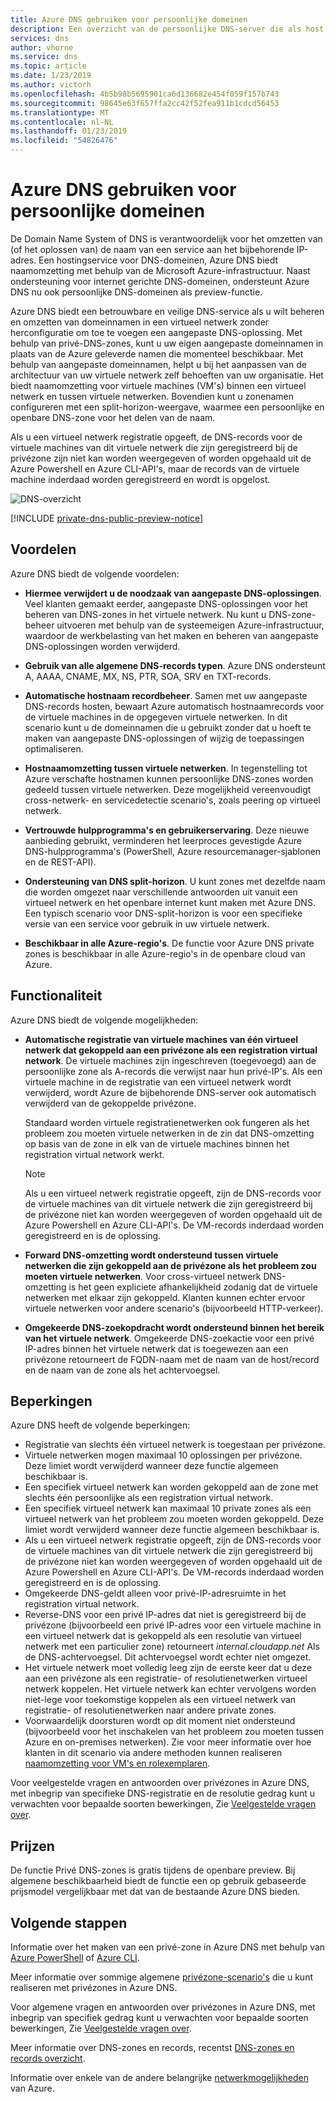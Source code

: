 ```yaml
---
title: Azure DNS gebruiken voor persoonlijke domeinen
description: Een overzicht van de persoonlijke DNS-server die als host fungeert de service op Microsoft Azure.
services: dns
author: vhorne
ms.service: dns
ms.topic: article
ms.date: 1/23/2019
ms.author: victorh
ms.openlocfilehash: 4b5b98b5695901ca6d136682e454f059f157b743
ms.sourcegitcommit: 98645e63f657ffa2cc42f52fea911b1cdcd56453
ms.translationtype: MT
ms.contentlocale: nl-NL
ms.lasthandoff: 01/23/2019
ms.locfileid: "54826476"
---
```

# <a name="use-azure-dns-for-private-domains"></a>Azure DNS gebruiken voor persoonlijke domeinen

De Domain Name System of DNS is verantwoordelijk voor het omzetten van (of het oplossen van) de naam van een service aan het bijbehorende IP-adres. Een hostingservice voor DNS-domeinen, Azure DNS biedt naamomzetting met behulp van de Microsoft Azure-infrastructuur. Naast ondersteuning voor internet gerichte DNS-domeinen, ondersteunt Azure DNS nu ook persoonlijke DNS-domeinen als preview-functie.

Azure DNS biedt een betrouwbare en veilige DNS-service als u wilt beheren en omzetten van domeinnamen in een virtueel netwerk zonder herconfiguratie om toe te voegen een aangepaste DNS-oplossing. Met behulp van privé-DNS-zones, kunt u uw eigen aangepaste domeinnamen in plaats van de Azure geleverde namen die momenteel beschikbaar. Met behulp van aangepaste domeinnamen, helpt u bij het aanpassen van de architectuur van uw virtuele netwerk zelf behoeften van uw organisatie. Het biedt naamomzetting voor virtuele machines (VM's) binnen een virtueel netwerk en tussen virtuele netwerken. Bovendien kunt u zonenamen configureren met een split-horizon-weergave, waarmee een persoonlijke en openbare DNS-zone voor het delen van de naam.

Als u een virtueel netwerk registratie opgeeft, de DNS-records voor de virtuele machines van dit virtuele netwerk die zijn geregistreerd bij de privézone zijn niet kan worden weergegeven of worden opgehaald uit de Azure Powershell en Azure CLI-API's, maar de records van de virtuele machine inderdaad worden geregistreerd en wordt is opgelost.

![DNS-overzicht](./media/private-dns-overview/scenario.png)

[!INCLUDE [private-dns-public-preview-notice](../../includes/private-dns-public-preview-notice.md)]

## <a name="benefits"></a>Voordelen

Azure DNS biedt de volgende voordelen:

* **Hiermee verwijdert u de noodzaak van aangepaste DNS-oplossingen**. Veel klanten gemaakt eerder, aangepaste DNS-oplossingen voor het beheren van DNS-zones in het virtuele netwerk. Nu kunt u DNS-zone-beheer uitvoeren met behulp van de systeemeigen Azure-infrastructuur, waardoor de werkbelasting van het maken en beheren van aangepaste DNS-oplossingen worden verwijderd.

* **Gebruik van alle algemene DNS-records typen**. Azure DNS ondersteunt A, AAAA, CNAME, MX, NS, PTR, SOA, SRV en TXT-records.

* **Automatische hostnaam recordbeheer**. Samen met uw aangepaste DNS-records hosten, bewaart Azure automatisch hostnaamrecords voor de virtuele machines in de opgegeven virtuele netwerken. In dit scenario kunt u de domeinnamen die u gebruikt zonder dat u hoeft te maken van aangepaste DNS-oplossingen of wijzig de toepassingen optimaliseren.

* **Hostnaamomzetting tussen virtuele netwerken**. In tegenstelling tot Azure verschafte hostnamen kunnen persoonlijke DNS-zones worden gedeeld tussen virtuele netwerken. Deze mogelijkheid vereenvoudigt cross-netwerk- en servicedetectie scenario's, zoals peering op virtueel netwerk.

* **Vertrouwde hulpprogramma's en gebruikerservaring**. Deze nieuwe aanbieding gebruikt, verminderen het leerproces gevestigde Azure DNS-hulpprogramma's (PowerShell, Azure resourcemanager-sjablonen en de REST-API).

* **Ondersteuning van DNS split-horizon**. U kunt zones met dezelfde naam die worden omgezet naar verschillende antwoorden uit vanuit een virtueel netwerk en het openbare internet kunt maken met Azure DNS. Een typisch scenario voor DNS-split-horizon is voor een specifieke versie van een service voor gebruik in uw virtuele netwerk.

* **Beschikbaar in alle Azure-regio's**. De functie voor Azure DNS private zones is beschikbaar in alle Azure-regio's in de openbare cloud van Azure.

## <a name="capabilities"></a>Functionaliteit

Azure DNS biedt de volgende mogelijkheden:

* **Automatische registratie van virtuele machines van één virtueel netwerk dat gekoppeld aan een privézone als een registration virtual network**. De virtuele machines zijn ingeschreven (toegevoegd) aan de persoonlijke zone als A-records die verwijst naar hun privé-IP's. Als een virtuele machine in de registratie van een virtueel netwerk wordt verwijderd, wordt Azure de bijbehorende DNS-server ook automatisch verwijderd van de gekoppelde privézone. 

  Standaard worden virtuele registratienetwerken ook fungeren als het probleem zou moeten virtuele netwerken in de zin dat DNS-omzetting op basis van de zone in elk van de virtuele machines binnen het registration virtual network werkt.

  > [!NOTE]
  > Als u een virtueel netwerk registratie opgeeft, zijn de DNS-records voor de virtuele machines van dit virtuele netwerk die zijn geregistreerd bij de privézone niet kan worden weergegeven of worden opgehaald uit de Azure Powershell en Azure CLI-API's. De VM-records inderdaad worden geregistreerd en is de oplossing.

* **Forward DNS-omzetting wordt ondersteund tussen virtuele netwerken die zijn gekoppeld aan de privézone als het probleem zou moeten virtuele netwerken**. Voor cross-virtueel netwerk DNS-omzetting is het geen expliciete afhankelijkheid zodanig dat de virtuele netwerken met elkaar zijn gekoppeld. Klanten kunnen echter ervoor virtuele netwerken voor andere scenario's (bijvoorbeeld HTTP-verkeer).

* **Omgekeerde DNS-zoekopdracht wordt ondersteund binnen het bereik van het virtuele netwerk**. Omgekeerde DNS-zoekactie voor een privé IP-adres binnen het virtuele netwerk dat is toegewezen aan een privézone retourneert de FQDN-naam met de naam van de host/record en de naam van de zone als het achtervoegsel.

## <a name="limitations"></a>Beperkingen

Azure DNS heeft de volgende beperkingen:

* Registratie van slechts één virtueel netwerk is toegestaan per privézone.
* Virtuele netwerken mogen maximaal 10 oplossingen per privézone. Deze limiet wordt verwijderd wanneer deze functie algemeen beschikbaar is.
* Een specifiek virtueel netwerk kan worden gekoppeld aan de zone met slechts één persoonlijke als een registration virtual network.
* Een specifiek virtueel netwerk kan maximaal 10 private zones als een virtueel netwerk van het probleem zou moeten worden gekoppeld. Deze limiet wordt verwijderd wanneer deze functie algemeen beschikbaar is.
* Als u een virtueel netwerk registratie opgeeft, zijn de DNS-records voor de virtuele machines van dit virtuele netwerk die zijn geregistreerd bij de privézone niet kan worden weergegeven of worden opgehaald uit de Azure Powershell en Azure CLI-API's. De VM-records inderdaad worden geregistreerd en is de oplossing.
* Omgekeerde DNS-geldt alleen voor privé-IP-adresruimte in het registration virtual network.
* Reverse-DNS voor een privé IP-adres dat niet is geregistreerd bij de privézone (bijvoorbeeld een privé IP-adres voor een virtuele machine in een virtueel netwerk dat is gekoppeld als een resolutie van virtueel netwerk met een particulier zone) retourneert *internal.cloudapp.net* Als de DNS-achtervoegsel. Dit achtervoegsel wordt echter niet omgezet.
* Het virtuele netwerk moet volledig leeg zijn de eerste keer dat u deze aan een privézone als een registratie- of resolutienetwerken virtueel netwerk koppelen. Het virtuele netwerk kan echter vervolgens worden niet-lege voor toekomstige koppelen als een virtueel netwerk van registratie- of resolutienetwerken naar andere private zones.
* Voorwaardelijk doorsturen wordt op dit moment niet ondersteund (bijvoorbeeld voor het inschakelen van het probleem zou moeten tussen Azure en on-premises netwerken). Zie voor meer informatie over hoe klanten in dit scenario via andere methoden kunnen realiseren [naamomzetting voor VM's en rolexemplaren](../virtual-network/virtual-networks-name-resolution-for-vms-and-role-instances.md).

Voor veelgestelde vragen en antwoorden over privézones in Azure DNS, met inbegrip van specifieke DNS-registratie en de resolutie gedrag kunt u verwachten voor bepaalde soorten bewerkingen, Zie [Veelgestelde vragen over](./dns-faq.md#private-dns).  

## <a name="pricing"></a>Prijzen

De functie Privé DNS-zones is gratis tijdens de openbare preview. Bij algemene beschikbaarheid biedt de functie een op gebruik gebaseerde prijsmodel vergelijkbaar met dat van de bestaande Azure DNS bieden. 

## <a name="next-steps"></a>Volgende stappen

Informatie over het maken van een privé-zone in Azure DNS met behulp van [Azure PowerShell](./private-dns-getstarted-powershell.md) of [Azure CLI](./private-dns-getstarted-cli.md).

Meer informatie over sommige algemene [privézone-scenario's](./private-dns-scenarios.md) die u kunt realiseren met privézones in Azure DNS.

Voor algemene vragen en antwoorden over privézones in Azure DNS, met inbegrip van specifiek gedrag kunt u verwachten voor bepaalde soorten bewerkingen, Zie [Veelgestelde vragen over](./dns-faq.md#private-dns). 

Meer informatie over DNS-zones en records, recentst [DNS-zones en records overzicht](dns-zones-records.md).

Informatie over enkele van de andere belangrijke [netwerkmogelijkheden](../networking/networking-overview.md) van Azure.
